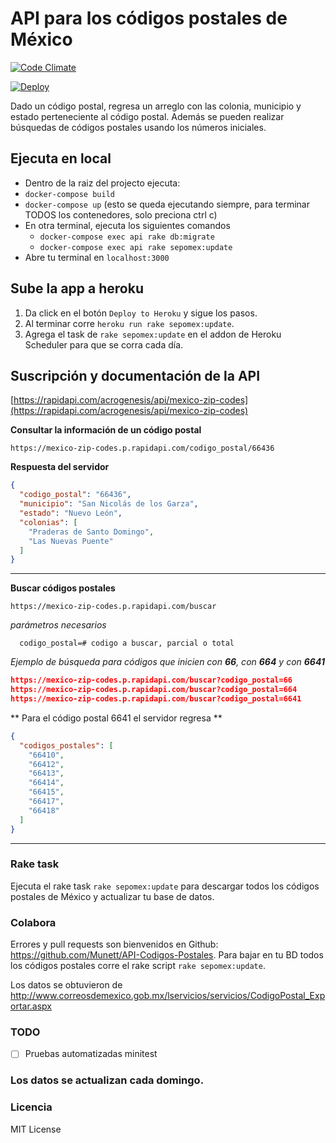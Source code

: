 # API para los códigos postales de México
[![Code Climate](https://codeclimate.com/github/Munett/API-Codigos-Postales/badges/gpa.svg)](https://codeclimate.com/github/Munett/API-Codigos-Postales)

[![Deploy](https://www.herokucdn.com/deploy/button.svg)](https://heroku.com/deploy?template=https://github.com/acrogenesis/API-Codigos-Postales)

Dado un código postal, regresa un arreglo con las colonia, municipio y estado perteneciente al código postal.
Además se pueden realizar búsquedas de códigos postales usando los números iniciales.

## Ejecuta en local

* Dentro de la raiz del projecto ejecuta:
* `docker-compose build`
* `docker-compose up` (esto se queda ejecutando siempre, para terminar TODOS los contenedores, solo preciona ctrl c)
* En otra terminal, ejecuta los siguientes comandos
  * `docker-compose exec api rake db:migrate`
  * `docker-compose exec api rake sepomex:update`
* Abre tu terminal en `localhost:3000`

## Sube la app a heroku
1) Da click en el botón `Deploy to Heroku` y sigue los pasos.
2) Al terminar corre `heroku run rake sepomex:update`.
3) Agrega el task de `rake sepomex:update` en el addon de Heroku
Scheduler para que se corra cada día.

## Suscripción y documentación de la API 

[https://rapidapi.com/acrogenesis/api/mexico-zip-codes](https://rapidapi.com/acrogenesis/api/mexico-zip-codes)


**Consultar la información de un código postal**

```text
https://mexico-zip-codes.p.rapidapi.com/codigo_postal/66436
```

**Respuesta del servidor**
```json
{
  "codigo_postal": "66436",
  "municipio": "San Nicolás de los Garza",
  "estado": "Nuevo León",
  "colonias": [
    "Praderas de Santo Domingo",
    "Las Nuevas Puente"
  ]
}
```

---

**Buscar códigos postales**

```text
https://mexico-zip-codes.p.rapidapi.com/buscar
```

_parámetros necesarios_
```text
  codigo_postal=# codigo a buscar, parcial o total
```
_Ejemplo de búsqueda para códigos que inicien con **66**, con **664** y con **6641**_
```json
https://mexico-zip-codes.p.rapidapi.com/buscar?codigo_postal=66
https://mexico-zip-codes.p.rapidapi.com/buscar?codigo_postal=664
https://mexico-zip-codes.p.rapidapi.com/buscar?codigo_postal=6641
```

** Para el código postal 6641 el servidor regresa **
```json
{
  "codigos_postales": [
    "66410",
    "66412",
    "66413",
    "66414",
    "66415",
    "66417",
    "66418"
  ]
}
```

___

### Rake task
Ejecuta el rake task `rake sepomex:update` para descargar todos los códigos postales de México y actualizar tu base de datos.

### Colabora
Errores y pull requests son bienvenidos en Github: https://github.com/Munett/API-Codigos-Postales.
Para bajar en tu BD todos los códigos postales corre el rake script `rake sepomex:update`.

Los datos se obtuvieron de http://www.correosdemexico.gob.mx/lservicios/servicios/CodigoPostal_Exportar.aspx

### TODO
- [ ] Pruebas automatizadas minitest

### Los datos se actualizan cada domingo.

### Licencia
MIT License
